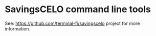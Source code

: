 # SavingsCELO command line tools

See: https://github.com/terminal-fi/savingscelo project for more information.
